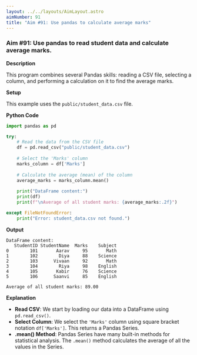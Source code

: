 ```yaml
---
layout: ../../layouts/AimLayout.astro
aimNumber: 91
title: "Aim #91: Use pandas to calculate average marks"
---
```


### Aim #91: Use pandas to read student data and calculate average marks.

**Description**

This program combines several Pandas skills: reading a CSV file, selecting a column, and performing a calculation on it to find the average marks.

**Setup**

This example uses the `public/student_data.csv` file.

**Python Code**

```python
import pandas as pd

try:
    # Read the data from the CSV file
    df = pd.read_csv("public/student_data.csv")
    
    # Select the 'Marks' column
    marks_column = df['Marks']
    
    # Calculate the average (mean) of the column
    average_marks = marks_column.mean()
    
    print("DataFrame content:")
    print(df)
    print(f"\nAverage of all student marks: {average_marks:.2f}")

except FileNotFoundError:
    print("Error: student_data.csv not found.")
```

**Output**

```text
DataFrame content:
   StudentID StudentName  Marks    Subject
0        101       Aarav     95       Math
1        102        Diya     88    Science
2        103      Vivaan     92       Math
3        104        Riya     98    English
4        105       Kabir     76    Science
5        106      Saanvi     85    English

Average of all student marks: 89.00
```

**Explanation**

- **Read CSV**: We start by loading our data into a DataFrame using `pd.read_csv()`.
- **Select Column**: We select the `'Marks'` column using square bracket notation `df['Marks']`. This returns a Pandas Series.
- **.mean() Method**: Pandas Series have many built-in methods for statistical analysis. The `.mean()` method calculates the average of all the values in the Series.
